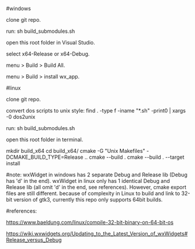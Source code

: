 

#windows

clone git repo.

run: sh build_submodules.sh

open this root folder in Visual Studio.

select x64-Release or x64-Debug.

menu > Build > Build All.

menu > Build > install wx_app.




#linux


clone git repo.

convert dos scripts to unix style:
find . -type f -iname "*.sh" -print0 |  xargs -0 dos2unix

run: sh build_submodules.sh


open this root folder in terminal.

mkdir build_x64
cd build_x64/
cmake -G "Unix Makefiles" -DCMAKE_BUILD_TYPE=Release ..
cmake --build . 
cmake --build . --target install



#note:
wxWidget in windows has 2 separate Debug and Release lib (Debug has 'd' in the end).
wxWidget in linux only has 1 identical Debug and Release lib (all omit 'd' in the end, see references). However, cmake export files are still different.
because of complexity in Linux to build and link to 32-bit version of gtk3, currently this repo only supports 64bit builds.


#references:

https://www.baeldung.com/linux/compile-32-bit-binary-on-64-bit-os

https://wiki.wxwidgets.org/Updating_to_the_Latest_Version_of_wxWidgets#Release_versus_Debug